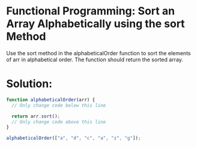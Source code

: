 # Functional Programming: Sort an Array Alphabetically using the sort Method
Use the sort method in the alphabeticalOrder function to sort the elements of arr in alphabetical order. The function should return the sorted array.
# Solution:
```javascript
function alphabeticalOrder(arr) {
  // Only change code below this line

  return arr.sort();
  // Only change code above this line
}

alphabeticalOrder(["a", "d", "c", "a", "z", "g"]);
```